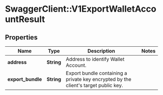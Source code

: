 # SwaggerClient::V1ExportWalletAccountResult

## Properties
Name | Type | Description | Notes
------------ | ------------- | ------------- | -------------
**address** | **String** | Address to identify Wallet Account. | 
**export_bundle** | **String** | Export bundle containing a private key encrypted by the client&#x27;s target public key. | 

